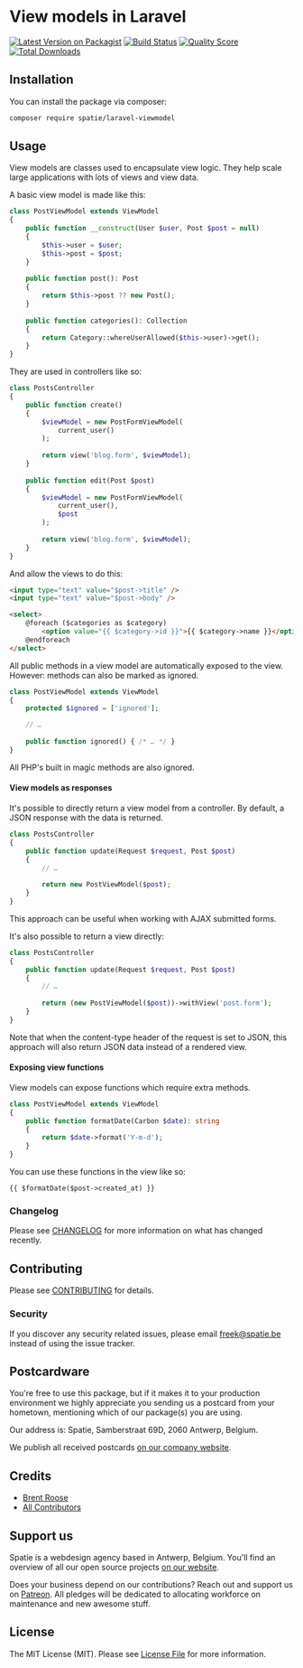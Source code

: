 # View models in Laravel

[![Latest Version on Packagist](https://img.shields.io/packagist/v/spatie/laravel-viewmodel.svg?style=flat-square)](https://packagist.org/packages/spatie/laravel-viewmodel)
[![Build Status](https://img.shields.io/travis/spatie/laravel-viewmodel/master.svg?style=flat-square)](https://travis-ci.org/spatie/laravel-viewmodel)
[![Quality Score](https://img.shields.io/scrutinizer/g/spatie/laravel-viewmodel.svg?style=flat-square)](https://scrutinizer-ci.com/g/spatie/laravel-viewmodel)
[![Total Downloads](https://img.shields.io/packagist/dt/spatie/laravel-viewmodel.svg?style=flat-square)](https://packagist.org/packages/spatie/laravel-viewmodel)

## Installation

You can install the package via composer:

```bash
composer require spatie/laravel-viewmodel
```

## Usage

View models are classes used to encapsulate view logic. 
They help scale large applications with lots of views and view data.

A basic view model is made like this:

```php
class PostViewModel extends ViewModel
{
    public function __construct(User $user, Post $post = null)
    {
        $this->user = $user;
        $this->post = $post;
    }
    
    public function post(): Post
    {
        return $this->post ?? new Post();
    }
    
    public function categories(): Collection
    {
        return Category::whereUserAllowed($this->user)->get();
    }
}
```

They are used in controllers like so:

```php
class PostsController
{
    public function create()
    {
        $viewModel = new PostFormViewModel(
            current_user()
        );
        
        return view('blog.form', $viewModel);
    }
    
    public function edit(Post $post)
    {
        $viewModel = new PostFormViewModel(
            current_user(), 
            $post
        );
    
        return view('blog.form', $viewModel);
    }
}
```

And allow the views to do this:

```html
<input type="text" value="$post->title" />
<input type="text" value="$post->body" />

<select>
    @foreach ($categories as $category)
        <option value="{{ $category->id }}">{{ $category->name }}</option>
    @endforeach
</select>
```

All public methods in a view model are automatically exposed to the view. 
However: methods can also be marked as ignored.

```php
class PostViewModel extends ViewModel
{
    protected $ignored = ['ignored'];

    // …
    
    public function ignored() { /* … */ }
}
```

All PHP's built in magic methods are also ignored.

#### View models as responses

It's possible to directly return a view model from a controller. 
By default, a JSON response with the data is returned.

```php
class PostsController
{
    public function update(Request $request, Post $post)
    {
        // …
        
        return new PostViewModel($post);
    }
}
```

This approach can be useful when working with AJAX submitted forms.

It's also possible to return a view directly:

```php
class PostsController
{
    public function update(Request $request, Post $post)
    {
        // …
        
        return (new PostViewModel($post))->withView('post.form');
    }
}
```

Note that when the content-type header of the request is set to JSON, 
this approach will also return JSON data instead of a rendered view.

#### Exposing view functions

View models can expose functions which require extra methods.

```php
class PostViewModel extends ViewModel
{
    public function formatDate(Carbon $date): string
    {
        return $date->format('Y-m-d');
    }
}
```

You can use these functions in the view like so:

```blade
{{ $formatDate($post->created_at) }}
```

### Changelog

Please see [CHANGELOG](CHANGELOG.md) for more information on what has changed recently.

## Contributing

Please see [CONTRIBUTING](CONTRIBUTING.md) for details.

### Security

If you discover any security related issues, please email freek@spatie.be instead of using the issue tracker.

## Postcardware

You're free to use this package, but if it makes it to your production environment we highly appreciate you sending us a postcard from your hometown, mentioning which of our package(s) you are using.

Our address is: Spatie, Samberstraat 69D, 2060 Antwerp, Belgium.

We publish all received postcards [on our company website](https://spatie.be/en/opensource/postcards).

## Credits

- [Brent Roose](https://github.com/brendt)
- [All Contributors](../../contributors)

## Support us

Spatie is a webdesign agency based in Antwerp, Belgium. You'll find an overview of all our open source projects [on our website](https://spatie.be/opensource).

Does your business depend on our contributions? Reach out and support us on [Patreon](https://www.patreon.com/spatie). 
All pledges will be dedicated to allocating workforce on maintenance and new awesome stuff.

## License

The MIT License (MIT). Please see [License File](LICENSE.md) for more information.
